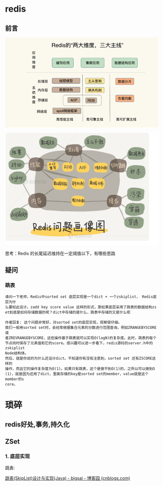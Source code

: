 # redis

## 前言

![image-20220104210832937](images/redis/image-20220104210832937.png)

![image-20220104211510015](images/redis/image-20220104211510015.png)







思考：Redis 的长尾延迟维持在一定阈值以下，有哪些思路







## 疑问

### 跳表

```
请问一下老师，Redis中sorted set 底层实现是一个dict + 一个zskiplist， Redis底层为什
么要如此设计。zadd key score value 这样的形式，那如果底层采用了跳表的数据结构zs
et到底是如何存储数据的呢？dict中存储的是什么，跳表中存储的又是什么呢

作者回复: 这个问题非常好，对sorted set的底层实现，观察很仔细。
我们一般用sorted set时，会经常根据集合元素的分数进行范围查询，例如ZRANGEBYSCORE或
者ZREVRANGEBYSCORE，这些操作基于跳表就可以实现O(logN)的复杂度。此时，跳表的每个
节点同时保存了元素值和它的score。感兴趣可以进一步看下，redis源码的server.h中的zskiplist
Node结构体。
然后，就是你说的为什么还设计dict。不知道你有没有注意到，sorted set 还有ZSCORE这样的
操作，而且它的操作复杂度为O(1)。如果只有跳表，这个是做不到O(1)的，之所以可以做到O
(1)，就是因为还用了dict，里面存储的key是sorted set的member，value就是这个member的s
core。

```



# 琐碎

## redis好处,事务,持久化



## ZSet

### 1. 底层实现

跳表:

[跳表(SkipList)设计与实现(Java) - bigsai - 博客园 (cnblogs.com)](https://www.cnblogs.com/bigsai/p/14193225.html)







